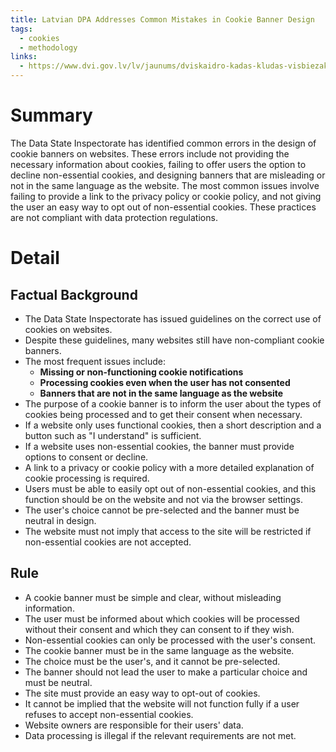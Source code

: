 ```yaml
---
title: Latvian DPA Addresses Common Mistakes in Cookie Banner Design
tags:
  - cookies
  - methodology
links:
  - https://www.dvi.gov.lv/lv/jaunums/dviskaidro-kadas-kludas-visbiezak-tiek-pielautas-sikdatnu-baneros
---
```

# Summary

The Data State Inspectorate has identified common errors in the design of cookie banners on websites. These errors include not providing the necessary information about cookies, failing to offer users the option to decline non-essential cookies, and designing banners that are misleading or not in the same language as the website. The most common issues involve failing to provide a link to the privacy policy or cookie policy, and not giving the user an easy way to opt out of non-essential cookies. These practices are not compliant with data protection regulations.

# Detail

## Factual Background

- The Data State Inspectorate has issued guidelines on the correct use of cookies on websites.
- Despite these guidelines, many websites still have non-compliant cookie banners.
- The most frequent issues include:
    - **Missing or non-functioning cookie notifications**
    - **Processing cookies even when the user has not consented**
    - **Banners that are not in the same language as the website**
- The purpose of a cookie banner is to inform the user about the types of cookies being processed and to get their consent when necessary.
- If a website only uses functional cookies, then a short description and a button such as "I understand" is sufficient.
- If a website uses non-essential cookies, the banner must provide options to consent or decline.
- A link to a privacy or cookie policy with a more detailed explanation of cookie processing is required.
- Users must be able to easily opt out of non-essential cookies, and this function should be on the website and not via the browser settings.
- The user's choice cannot be pre-selected and the banner must be neutral in design.
- The website must not imply that access to the site will be restricted if non-essential cookies are not accepted.

## Rule

- A cookie banner must be simple and clear, without misleading information.
- The user must be informed about which cookies will be processed without their consent and which they can consent to if they wish.
- Non-essential cookies can only be processed with the user's consent.
- The cookie banner must be in the same language as the website.
- The choice must be the user's, and it cannot be pre-selected.
- The banner should not lead the user to make a particular choice and must be neutral.
- The site must provide an easy way to opt-out of cookies.
- It cannot be implied that the website will not function fully if a user refuses to accept non-essential cookies.
- Website owners are responsible for their users' data.
- Data processing is illegal if the relevant requirements are not met.